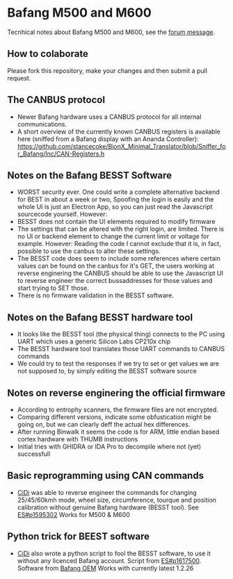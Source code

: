 # Bafang M500 and M600

Tecnhical notes about Bafang M500 and M600, see the [forum message](https://endless-sphere.com/forums/viewtopic.php?f=28&t=100777).

## How to colaborate
Please fork this repository, make your changes and then submit a pull request.

## The CANBUS protocol
- Newer Bafang hardware uses a CANBUS protocol for all internal communications.
- A short overview of the currently known CANBUS registers is available here (sniffed from a Bafang display with an Ananda Controller): https://github.com/stancecoke/BionX_Minimal_Translator/blob/Sniffer_for_Bafang/Inc/CAN-Registers.h

## Notes on the Bafang BESST Software

- WORST security ever.
One could write a complete alternative backend for BEST in about a week or two, Spoofing the login is easily and the whole UI is just an Electron App, so you can just read the Javascript sourcecode yourself. However:
- BESST does not contain the UI elements required to modify firmware
- The settings that can be altered with the right login, are limited. There is no UI or backend element to change the current limit or voltage for example. However: Reading the code I cannot exclude that it is, in fact, possible to use the canbus to alter these settings.
- The BESST code does seem to include some references where certain values can be found on the canbus for it's GET, the users working at reverse enginering the CANBUS should be able to use the Javascript UI to reverse engineer the correct bussaddresses for those values and start trying to SET those.
- There is no firmware validation in the BESST software.


## Notes on the Bafang BESST hardware tool
- It looks like the BESST tool (the physical thing) connects to the PC using UART which uses a generic Silicon Labs CP210x chip
- The BESST hardware tool translates those UART commands to CANBUS commands
- We could try to test the responses if we try to set or get values we are not supposed to, by simply editing the BESST software source

## Notes on reverse enginering the official firmware

- According to entrophy scanners, the firmware files are not encrypted.
- Comparing different versions, indicate some obfustication might be going on, but we can clearly deff the actual hex differences.
- After running Binwalk it seems the code is for ARM, little endian based cortex hardware with THUMB instructions
- Initial tries with GHIDRA or IDA Pro to decompile where not (yet) successfull

## Basic reprogramming using CAN commands

- [CiDi](https://endless-sphere.com/forums/memberlist.php?mode=viewprofile&u=74090) was able to reverse engineer the commands for changing 25/45/60kmh mode, wheel size, circumference, tourque and position calibration without genuine Bafang hardware (BESST tool). See [ES#p1595302](https://endless-sphere.com/forums/viewtopic.php?f=28&t=100777&start=400#p1595302) Works for M500 & M600

## Python trick for BEEST software

- [CiDi](https://endless-sphere.com/forums/memberlist.php?mode=viewprofile&u=74090) also wrote a python script to fool the BESST software, to use it without any licenced Bafang account. Script from [ES#p1617500](https://endless-sphere.com/forums/viewtopic.php?f=28&t=100777&start=500#p1617500). Software from [Bafang OEM](https://bafang-e.com/en/oem-area/service/besst/) Works with currently latest 1.2.26